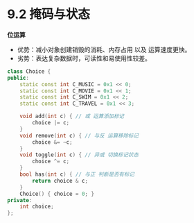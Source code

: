 # 9.2 掩码与状态

**位运算**
- 优势：减小对象创建销毁的消耗、内存占用 以及 运算速度更快。
- 劣势：表达复杂数据时，可读性和易使用性较差。


```cpp
class Choice {
public:
    static const int C_MUSIC = 0x1 << 0;
    static const int C_MOVIE = 0x1 << 1;
    static const int C_SWIM = 0x1 << 2;
    static const int C_TRAVEL = 0x1 << 3;

    void add(int c) { // 或 运算添加标记
        choice |= c;
    }
    void remove(int c) { // 与反 运算移除标记
        choice &= ~c;
    }
    void toggle(int c) { // 异或 切换标记状态
        choice ^= c;
    }
    bool has(int c) { // 与正 判断是否有标记
        return choice & c;
    }
    Choice() { choice = 0; }
private:
    int choice;
};
```